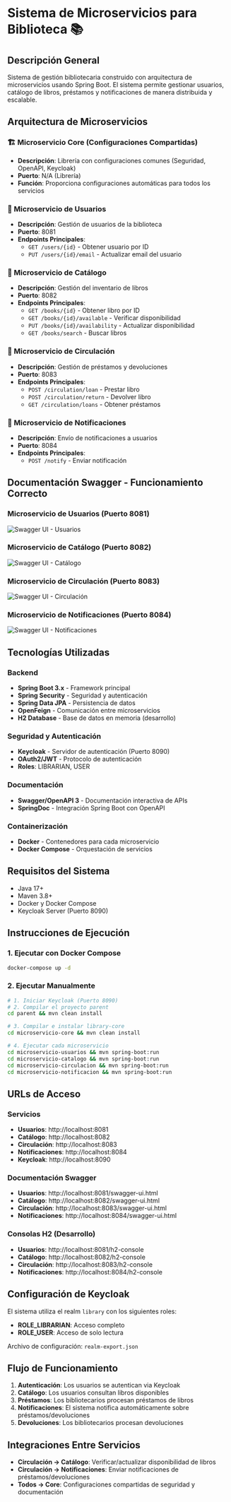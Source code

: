 # Sistema de Microservicios para Biblioteca 📚

## Descripción General

Sistema de gestión bibliotecaria construido con arquitectura de microservicios usando Spring Boot. El sistema permite gestionar usuarios, catálogo de libros, préstamos y notificaciones de manera distribuida y escalable.

## Arquitectura de Microservicios

### 🏗️ Microservicio Core (Configuraciones Compartidas)

- **Descripción**: Librería con configuraciones comunes (Seguridad, OpenAPI, Keycloak)
- **Puerto**: N/A (Librería)
- **Función**: Proporciona configuraciones automáticas para todos los servicios

### 👥 Microservicio de Usuarios

- **Descripción**: Gestión de usuarios de la biblioteca
- **Puerto**: 8081
- **Endpoints Principales**:
  - `GET /users/{id}` - Obtener usuario por ID
  - `PUT /users/{id}/email` - Actualizar email del usuario

### 📖 Microservicio de Catálogo

- **Descripción**: Gestión del inventario de libros
- **Puerto**: 8082
- **Endpoints Principales**:
  - `GET /books/{id}` - Obtener libro por ID
  - `GET /books/{id}/available` - Verificar disponibilidad
  - `PUT /books/{id}/availability` - Actualizar disponibilidad
  - `GET /books/search` - Buscar libros

### 🔄 Microservicio de Circulación

- **Descripción**: Gestión de préstamos y devoluciones
- **Puerto**: 8083
- **Endpoints Principales**:
  - `POST /circulation/loan` - Prestar libro
  - `POST /circulation/return` - Devolver libro
  - `GET /circulation/loans` - Obtener préstamos

### 📧 Microservicio de Notificaciones

- **Descripción**: Envío de notificaciones a usuarios
- **Puerto**: 8084
- **Endpoints Principales**:
  - `POST /notify` - Enviar notificación

## Documentación Swagger - Funcionamiento Correcto

### Microservicio de Usuarios (Puerto 8081)

![Swagger UI - Usuarios](images/library-user-swagger.jpeg)

### Microservicio de Catálogo (Puerto 8082)

![Swagger UI - Catálogo](images/library-catalog-swagger.jpeg)

### Microservicio de Circulación (Puerto 8083)

![Swagger UI - Circulación](images/library-circulation-swagger.jpeg)

### Microservicio de Notificaciones (Puerto 8084)

![Swagger UI - Notificaciones](images/library-notification-swagger.jpeg)

## Tecnologías Utilizadas

### Backend

- **Spring Boot 3.x** - Framework principal
- **Spring Security** - Seguridad y autenticación
- **Spring Data JPA** - Persistencia de datos
- **OpenFeign** - Comunicación entre microservicios
- **H2 Database** - Base de datos en memoria (desarrollo)

### Seguridad y Autenticación

- **Keycloak** - Servidor de autenticación (Puerto 8090)
- **OAuth2/JWT** - Protocolo de autenticación
- **Roles**: LIBRARIAN, USER

### Documentación

- **Swagger/OpenAPI 3** - Documentación interactiva de APIs
- **SpringDoc** - Integración Spring Boot con OpenAPI

### Containerización

- **Docker** - Contenedores para cada microservicio
- **Docker Compose** - Orquestación de servicios

## Requisitos del Sistema

- Java 17+
- Maven 3.8+
- Docker y Docker Compose
- Keycloak Server (Puerto 8090)

## Instrucciones de Ejecución

### 1. Ejecutar con Docker Compose

```bash
docker-compose up -d
```

### 2. Ejecutar Manualmente

```bash
# 1. Iniciar Keycloak (Puerto 8090)
# 2. Compilar el proyecto parent
cd parent && mvn clean install

# 3. Compilar e instalar library-core
cd microservicio-core && mvn clean install

# 4. Ejecutar cada microservicio
cd microservicio-usuarios && mvn spring-boot:run
cd microservicio-catalogo && mvn spring-boot:run
cd microservicio-circulacion && mvn spring-boot:run
cd microservicio-notificacion && mvn spring-boot:run
```

## URLs de Acceso

### Servicios

- **Usuarios**: http://localhost:8081
- **Catálogo**: http://localhost:8082
- **Circulación**: http://localhost:8083
- **Notificaciones**: http://localhost:8084
- **Keycloak**: http://localhost:8090

### Documentación Swagger

- **Usuarios**: http://localhost:8081/swagger-ui.html
- **Catálogo**: http://localhost:8082/swagger-ui.html
- **Circulación**: http://localhost:8083/swagger-ui.html
- **Notificaciones**: http://localhost:8084/swagger-ui.html

### Consolas H2 (Desarrollo)

- **Usuarios**: http://localhost:8081/h2-console
- **Catálogo**: http://localhost:8082/h2-console
- **Circulación**: http://localhost:8083/h2-console
- **Notificaciones**: http://localhost:8084/h2-console

## Configuración de Keycloak

El sistema utiliza el realm `library` con los siguientes roles:

- **ROLE_LIBRARIAN**: Acceso completo
- **ROLE_USER**: Acceso de solo lectura

Archivo de configuración: `realm-export.json`

## Flujo de Funcionamiento

1. **Autenticación**: Los usuarios se autentican via Keycloak
2. **Catálogo**: Los usuarios consultan libros disponibles
3. **Préstamos**: Los bibliotecarios procesan préstamos de libros
4. **Notificaciones**: El sistema notifica automáticamente sobre préstamos/devoluciones
5. **Devoluciones**: Los bibliotecarios procesan devoluciones

## Integraciones Entre Servicios

- **Circulación → Catálogo**: Verificar/actualizar disponibilidad de libros
- **Circulación → Notificaciones**: Enviar notificaciones de préstamos/devoluciones
- **Todos → Core**: Configuraciones compartidas de seguridad y documentación

